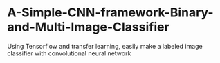 # A-Simple-CNN-framework-Binary-and-Multi-Image-Classifier
Using Tensorflow and transfer learning, easily make a labeled image classifier with convolutional neural network
